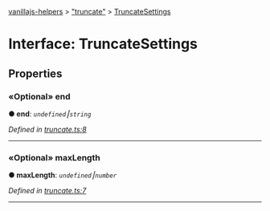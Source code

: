 [vanillajs-helpers](../README.md) > ["truncate"](../modules/_truncate_.md) > [TruncateSettings](../interfaces/_truncate_.truncatesettings.md)



# Interface: TruncateSettings


## Properties
<a id="end"></a>

### «Optional» end

**●  end**:  *`undefined`⎮`string`* 

*Defined in [truncate.ts:8](https://github.com/Tokimon/vanillajs-helpers/blob/97e473e/truncate.ts#L8)*





___

<a id="maxlength"></a>

### «Optional» maxLength

**●  maxLength**:  *`undefined`⎮`number`* 

*Defined in [truncate.ts:7](https://github.com/Tokimon/vanillajs-helpers/blob/97e473e/truncate.ts#L7)*





___


